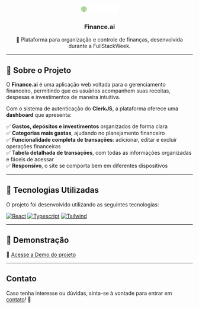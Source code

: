 <div align="center">
<img src="public/logo.svg" alt="Logo" width="100">

### Finance.ai

🚀 Plataforma para organização e controle de finanças, desenvolvida durante a FullStackWeek.
</div>

---

## 📌 Sobre o Projeto

O **Finance.ai** é uma aplicação web voltada para o gerenciamento financeiro, permitindo que os usuários acompanhem suas receitas, despesas e investimentos de maneira intuitiva.  

Com o sistema de autenticação do **ClerkJS**, a plataforma oferece uma **dashboard** que apresenta:

✅ **Gastos, depósitos e investimentos** organizados de forma clara  
✅ **Categorias mais gastas**, ajudando no planejamento financeiro  
✅ **Funcionalidade completa de transações**: adicionar, editar e excluir operações financeiras  
✅ **Tabela detalhada de transações**, com todas as informações organizadas e fáceis de acessar  
✅ **Responsivo**, o site se comporta bem em diferentes dispositivos

---

## 🚀 Tecnologias Utilizadas

O projeto foi desenvolvido utilizando as seguintes tecnologias:

[![React][React.js]][React-url]
[![Typescript][Typescript]][Typescript-url]
[![Tailwind][Tailwind]][Tailwind-url]

---

## 🎨 Demonstração

🔗 [Acesse a Demo do projeto](https://finance-ai-orcin.vercel.app/)  

---

<!-- CONTACT -->

## Contato

Caso tenha interesse ou dúvidas, sinta-se à vontade para entrar em [contato](https://www.linkedin.com/in/iurysena/)! 🚀

<!-- MARKDOWN LINKS & IMAGES -->
[React.js]: https://img.shields.io/badge/React-20232A?style=for-the-badge&logo=react&logoColor=61DAFB
[React-url]: https://reactjs.org/
[Demo]: https://img.shields.io/badge/Demo-20232A?style=for-the-badge&logo=react&logoColor=61DAFB
[Demo-url]: [https://noteme.vercel.app/](https://finance-ai-orcin.vercel.app/)
[Typescript]: https://img.shields.io/badge/Typescript-20232A?style=for-the-badge&logo=typescript&logoColor=61DAFB
[Typescript-url]: https://www.typescriptlang.org/
[Tailwind]: https://img.shields.io/badge/Tailwindcss-20232A?style=for-the-badge&logo=tailwindcss&logoColor=61DAFB
[Tailwind-url]: https://tailwindcss.com/
